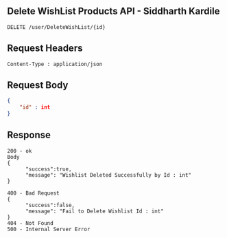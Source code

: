 ## Delete WishList Products API - Siddharth Kardile
```
DELETE /user/DeleteWishList/{id}
```

## Request Headers
```
Content-Type : application/json
```
 
## Request Body
``` json 
{
    "id" : int
}
```
## Response
```
200 - ok
Body
{
      "success":true,
      "message": "Wishlist Deleted Successfully by Id : int"
}

400 - Bad Request 
{
      "success":false,
      "message": "Fail to Delete Wishlist Id : int"
}
404 - Not Found
500 - Internal Server Error
